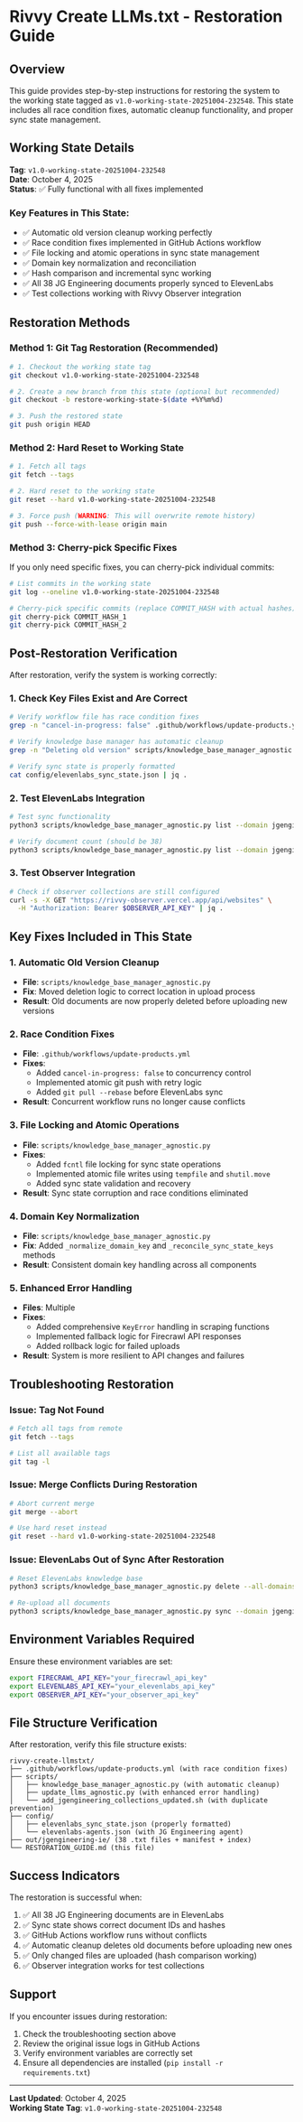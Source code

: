 # Rivvy Create LLMs.txt - Restoration Guide

## Overview

This guide provides step-by-step instructions for restoring the system to the working state tagged as `v1.0-working-state-20251004-232548`. This state includes all race condition fixes, automatic cleanup functionality, and proper sync state management.

## Working State Details

**Tag**: `v1.0-working-state-20251004-232548`  
**Date**: October 4, 2025  
**Status**: ✅ Fully functional with all fixes implemented

### Key Features in This State:
- ✅ Automatic old version cleanup working perfectly
- ✅ Race condition fixes implemented in GitHub Actions workflow
- ✅ File locking and atomic operations in sync state management
- ✅ Domain key normalization and reconciliation
- ✅ Hash comparison and incremental sync working
- ✅ All 38 JG Engineering documents properly synced to ElevenLabs
- ✅ Test collections working with Rivvy Observer integration

## Restoration Methods

### Method 1: Git Tag Restoration (Recommended)

```bash
# 1. Checkout the working state tag
git checkout v1.0-working-state-20251004-232548

# 2. Create a new branch from this state (optional but recommended)
git checkout -b restore-working-state-$(date +%Y%m%d)

# 3. Push the restored state
git push origin HEAD
```

### Method 2: Hard Reset to Working State

```bash
# 1. Fetch all tags
git fetch --tags

# 2. Hard reset to the working state
git reset --hard v1.0-working-state-20251004-232548

# 3. Force push (WARNING: This will overwrite remote history)
git push --force-with-lease origin main
```

### Method 3: Cherry-pick Specific Fixes

If you only need specific fixes, you can cherry-pick individual commits:

```bash
# List commits in the working state
git log --oneline v1.0-working-state-20251004-232548

# Cherry-pick specific commits (replace COMMIT_HASH with actual hashes)
git cherry-pick COMMIT_HASH_1
git cherry-pick COMMIT_HASH_2
```

## Post-Restoration Verification

After restoration, verify the system is working correctly:

### 1. Check Key Files Exist and Are Correct

```bash
# Verify workflow file has race condition fixes
grep -n "cancel-in-progress: false" .github/workflows/update-products.yml

# Verify knowledge base manager has automatic cleanup
grep -n "Deleting old version" scripts/knowledge_base_manager_agnostic.py

# Verify sync state is properly formatted
cat config/elevenlabs_sync_state.json | jq .
```

### 2. Test ElevenLabs Integration

```bash
# Test sync functionality
python3 scripts/knowledge_base_manager_agnostic.py list --domain jgengineering-ie

# Verify document count (should be 38)
python3 scripts/knowledge_base_manager_agnostic.py list --domain jgengineering-ie | grep -c "document_id"
```

### 3. Test Observer Integration

```bash
# Check if observer collections are still configured
curl -s -X GET "https://rivvy-observer.vercel.app/api/websites" \
  -H "Authorization: Bearer $OBSERVER_API_KEY" | jq .
```

## Key Fixes Included in This State

### 1. Automatic Old Version Cleanup
- **File**: `scripts/knowledge_base_manager_agnostic.py`
- **Fix**: Moved deletion logic to correct location in upload process
- **Result**: Old documents are now properly deleted before uploading new versions

### 2. Race Condition Fixes
- **File**: `.github/workflows/update-products.yml`
- **Fixes**:
  - Added `cancel-in-progress: false` to concurrency control
  - Implemented atomic git push with retry logic
  - Added `git pull --rebase` before ElevenLabs sync
- **Result**: Concurrent workflow runs no longer cause conflicts

### 3. File Locking and Atomic Operations
- **File**: `scripts/knowledge_base_manager_agnostic.py`
- **Fixes**:
  - Added `fcntl` file locking for sync state operations
  - Implemented atomic file writes using `tempfile` and `shutil.move`
  - Added sync state validation and recovery
- **Result**: Sync state corruption and race conditions eliminated

### 4. Domain Key Normalization
- **File**: `scripts/knowledge_base_manager_agnostic.py`
- **Fix**: Added `_normalize_domain_key` and `_reconcile_sync_state_keys` methods
- **Result**: Consistent domain key handling across all components

### 5. Enhanced Error Handling
- **Files**: Multiple
- **Fixes**:
  - Added comprehensive `KeyError` handling in scraping functions
  - Implemented fallback logic for Firecrawl API responses
  - Added rollback logic for failed uploads
- **Result**: System is more resilient to API changes and failures

## Troubleshooting Restoration

### Issue: Tag Not Found
```bash
# Fetch all tags from remote
git fetch --tags

# List all available tags
git tag -l
```

### Issue: Merge Conflicts During Restoration
```bash
# Abort current merge
git merge --abort

# Use hard reset instead
git reset --hard v1.0-working-state-20251004-232548
```

### Issue: ElevenLabs Out of Sync After Restoration
```bash
# Reset ElevenLabs knowledge base
python3 scripts/knowledge_base_manager_agnostic.py delete --all-domains

# Re-upload all documents
python3 scripts/knowledge_base_manager_agnostic.py sync --domain jgengineering-ie
```

## Environment Variables Required

Ensure these environment variables are set:

```bash
export FIRECRAWL_API_KEY="your_firecrawl_api_key"
export ELEVENLABS_API_KEY="your_elevenlabs_api_key"
export OBSERVER_API_KEY="your_observer_api_key"
```

## File Structure Verification

After restoration, verify this file structure exists:

```
rivvy-create-llmstxt/
├── .github/workflows/update-products.yml (with race condition fixes)
├── scripts/
│   ├── knowledge_base_manager_agnostic.py (with automatic cleanup)
│   ├── update_llms_agnostic.py (with enhanced error handling)
│   └── add_jgengineering_collections_updated.sh (with duplicate prevention)
├── config/
│   ├── elevenlabs_sync_state.json (properly formatted)
│   └── elevenlabs-agents.json (with JG Engineering agent)
├── out/jgengineering-ie/ (38 .txt files + manifest + index)
└── RESTORATION_GUIDE.md (this file)
```

## Success Indicators

The restoration is successful when:

1. ✅ All 38 JG Engineering documents are in ElevenLabs
2. ✅ Sync state shows correct document IDs and hashes
3. ✅ GitHub Actions workflow runs without conflicts
4. ✅ Automatic cleanup deletes old documents before uploading new ones
5. ✅ Only changed files are uploaded (hash comparison working)
6. ✅ Observer integration works for test collections

## Support

If you encounter issues during restoration:

1. Check the troubleshooting section above
2. Review the original issue logs in GitHub Actions
3. Verify environment variables are correctly set
4. Ensure all dependencies are installed (`pip install -r requirements.txt`)

---

**Last Updated**: October 4, 2025  
**Working State Tag**: `v1.0-working-state-20251004-232548`
